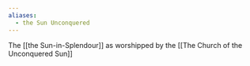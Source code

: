 ```yaml
---
aliases:
  - the Sun Unconquered
---
```

The [[the Sun-in-Splendour]] as worshipped by the [[The Church of the Unconquered Sun]]